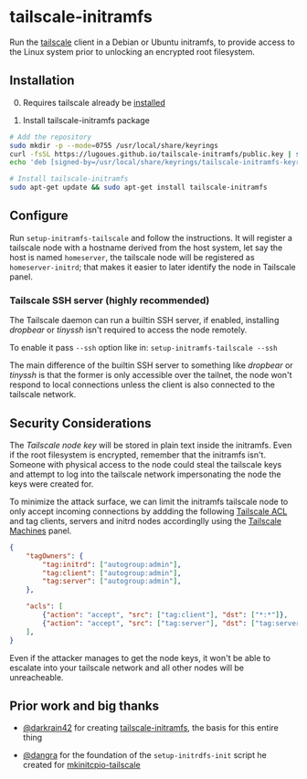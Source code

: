 # tailscale-initramfs

Run the [tailscale](https://tailscale.com) client in a Debian or Ubuntu
initramfs, to provide access to the Linux system prior to unlocking an encrypted
root filesystem.


## Installation

0. Requires tailscale already be [installed](https://pkgs.tailscale.com/stable/)

1. Install tailscale-initramfs package

```bash
# Add the repository
sudo mkdir -p --mode=0755 /usr/local/share/keyrings
curl -fsSL https://lugoues.github.io/tailscale-initramfs/public.key | sudo tee /usr/local/share/keyrings/tailscale-initramfs-keyring.asc >/dev/null
echo 'deb [signed-by=/usr/local/share/keyrings/tailscale-initramfs-keyring.asc] https://lugoues.github.io/tailscale-initramfs/repo stable main' | sudo tee /etc/apt/sources.list.d/tailscale-initramfs.list >/dev/null

# Install tailscale-initramfs
sudo apt-get update && sudo apt-get install tailscale-initramfs
```

## Configure

Run `setup-initramfs-tailscale` and follow the instructions. It will register a tailscale node with a hostname derived from the host system,
let say the host is named `homeserver`, the tailscale node will be registered as `homeserver-initrd`; that makes it easier to later identify the node in Tailscale panel.

### Tailscale SSH server (highly recommended)

The Tailscale daemon can run a builtin SSH server, if enabled, installing _dropbear_ or _tinyssh_ isn't required to access the node remotely.

To enable it pass `--ssh` option like in: `setup-initramfs-tailscale --ssh`

The main difference of the builtin SSH server to something like _dropbear_ or _tinyssh_ is that the former is only accessible over the tailnet, the node won't respond to local connections unless the client is also connected to the tailscale network.

## Security Considerations

The *Tailscale node key* will be stored in plain text inside the initramfs. Even if the root filesystem is encrypted, remember that the initramfs isn't. Someone with physical access to the node could steal the tailscale keys and attempt to log into the tailscale network impersonating the node the keys were created for.

To minimize the attack surface, we can limit the initramfs tailscale node to only accept incoming connections by addding the following [Tailscale ACL](https://login.tailscale.com/admin/acls) and tag clients, servers and initrd nodes accordinglly using the [Tailscale Machines](https://login.tailscale.com/admin/machines) panel.


```json
{
	"tagOwners": {
		"tag:initrd": ["autogroup:admin"],
		"tag:client": ["autogroup:admin"],
		"tag:server": ["autogroup:admin"],
    },

	"acls": [
		{"action": "accept", "src": ["tag:client"], "dst": ["*:*"]},
		{"action": "accept", "src": ["tag:server"], "dst": ["tag:server:*"]},
	],
}
```

Even if the attacker manages to get the node keys, it won't be able to escalate into your tailscale network and all other nodes will be unreacheable.


## Prior work and big thanks

+ [@darkrain42][gh0] for creating [tailscale-initramfs](https://github.com/darkrain42/tailscale-initramfs), the basis for this entire thing
* [@dangra][gh1] for the foundation of the `setup-initrdfs-init` script he created for [mkinitcpio-tailscale](https://github.com/dangra/mkinitcpio-tailscale)

[gh0]: https://github.com/darkrain42
[gh1]: https://github.com/dangra
